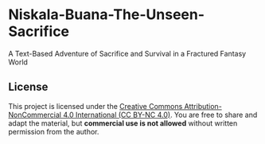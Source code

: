 # Niskala-Buana-The-Unseen-Sacrifice
A Text-Based Adventure of Sacrifice and Survival in a Fractured Fantasy World

## License
This project is licensed under the [Creative Commons Attribution-NonCommercial 4.0 International (CC BY-NC 4.0)](https://creativecommons.org/licenses/by-nc/4.0/).
You are free to share and adapt the material, but **commercial use is not allowed** without written permission from the author.
